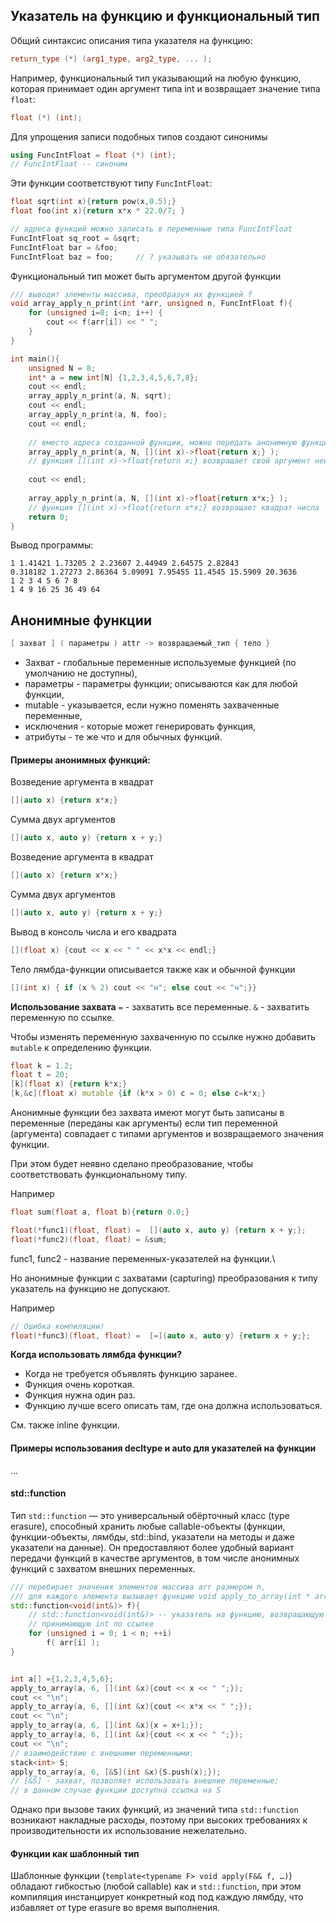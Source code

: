 ## Указатель на функцию и функциональный тип
Общий синтаксис описания типа указателя на функцию:
```cpp
return_type (*) (arg1_type, arg2_type, ... );
```
Например, функциональный тип указывающий на любую функцию, которая принимает один аргумент типа int и возвращает значение типа `float`:
```cpp
float (*) (int);
```

Для упрощения записи подобных типов создают синонимы
```cpp
using FuncIntFloat = float (*) (int);
// FuncIntFloat -- синоним
```

Эти функции соответствуют типу `FuncIntFloat`:
```cpp
float sqrt(int x){return pow(x,0.5);}
float foo(int x){return x*x * 22.0/7; }

// адреса функций можно записать в переменные типа FuncIntFloat
FuncIntFloat sq_root = &sqrt;
FuncIntFloat bar = &foo;
FuncIntFloat baz = foo;     // ? указывать не обязательно
```

Функциональный тип может быть аргументом другой функции
```cpp
/// выводит элементы массива, преобразуя их функцией f
void array_apply_n_print(int *arr, unsigned n, FuncIntFloat f){
    for (unsigned i=0; i<n; i++) {
        cout << f(arr[i]) << " ";
    }
}

int main(){
    unsigned N = 8;
    int* a = new int[N] {1,2,3,4,5,6,7,8};
    cout << endl;
    array_apply_n_print(a, N, sqrt);
    cout << endl;
    array_apply_n_print(a, N, foo);
    cout << endl;
    
    // вместо адреса созданной функции, можно передать анонимную функцию
    array_apply_n_print(a, N, [](int x)->float{return x;} );
    // функция [](int x)->float{return x;} возвращает свой аргумент неизменным
    
    cout << endl;
    
    array_apply_n_print(a, N, [](int x)->float{return x*x;} );
    // функция [](int x)->float{return x*x;} возвращает квадрат числа
    return 0;
}
```
Вывод программы:
```
1 1.41421 1.73205 2 2.23607 2.44949 2.64575 2.82843
0.318182 1.27273 2.86364 5.09091 7.95455 11.4545 15.5909 20.3636
1 2 3 4 5 6 7 8
1 4 9 16 25 36 49 64
```

## Анонимные функции
```cpp
[ захват ] ( параметры ) attr -> возвращаемый_тип { тело }
```
- Захват - глобальные переменные используемые функцией (по умолчанию не доступны),
- параметры - параметры функции; описываются как для любой функции, 
- mutable - указывается, если нужно поменять захваченные переменные, 
- исключения - которые может генерировать функция,
- атрибуты - те же что и для обычных функций.

#### Примеры анонимных функций:
Возведение аргумента в квадрат
```cpp
[](auto x) {return x*x;}
```
Сумма двух аргументов

```cpp
[](auto x, auto y) {return x + y;}
```
Возведение аргумента в квадрат
```cpp
[](auto x) {return x*x;}
```
Сумма двух аргументов
```cpp
[](auto x, auto y) {return x + y;}
```
Вывод в консоль числа и его квадрата
```cpp
[](float x) {cout << x << " " << x*x << endl;}
```

Тело лямбда-функции описывается также как и обычной функции
```cpp
[](int x) { if (x % 2) cout << "н"; else cout << "ч";}}
```


**Использование захвата**
`=` - захватить все переменные.
`&` - захватить переменную по ссылке.

Чтобы изменять переменную захваченную по ссылке нужно добавить
`mutable` к определению функции.
```cpp
float k = 1.2;
float t = 20;
[k](float x) {return k*x;}
[k,&c](float x) mutable {if (k*x > 0) c = 0; else c=k*x;}
```

Анонимные функции без захвата имеют могут быть записаны в переменные (переданы как аргументы) если тип переменной (аргумента) совпадает с типами аргументов и возвращаемого значения функции.

При этом будет неявно сделано преобразование, чтобы соответствовать функциональному типу. 

Например
```cpp
float sum(float a, float b){return 0.0;}

float(*func1)(float, float) =  [](auto x, auto y) {return x + y;};
float(*func2)(float, float) = &sum;
```
func1, func2 - название переменных-указателей на функции.\


Но анонимные функции с захватами (capturing) преобразования к типу указатель на функцию не допускают.

Например
```cpp
// Ошибка компиляции!
float(*func3)(float, float) =  [=](auto x, auto y) {return x + y;};
```

**Когда использовать лямбда функции?**
- Когда не требуется объявлять функцию заранее.
- Функция очень короткая.
- Функция нужна один раз.
- Функцию лучше всего описать там, где она должна использоваться.

См. также inline функции.


#### Примеры использования decltype и auto для указателей на функции
...

#### std::function
Тип `std::function` — это универсальный обёрточный класс (type erasure), способный хранить любые callable-объекты (функции, функции-объекты, лямбды, std::bind, указатели на методы и даже указатели на данные).
Он предоставляют более удобный вариант передачи функций в качестве аргументов, в том числе анонимных функций с захватом внешних переменных.


```cpp
/// перебирает значения элементов массива arr размером n,
/// для каждого элемента вызывает функцию void apply_to_array(int * arr, unsigned n, 
std::function<void(int&)> f){
    // std::function<void(int&)> -- указатель на функцию, возвращающую void,
    // принимающую int по ссылке
    for (unsigned i = 0; i < n; ++i)
        f( arr[i] );
}


int a[] ={1,2,3,4,5,6};
apply_to_array(a, 6, [](int &x){cout << x << " ";});
cout << "\n";
apply_to_array(a, 6, [](int &x){cout << x*x << " ";});
cout << "\n";
apply_to_array(a, 6, [](int &x){x = x+1;});
apply_to_array(a, 6, [](int &x){cout << x << " ";});
cout << "\n";
// взаимодействие с внешними переменными:
stack<int> S;
apply_to_array(a, 6, [&S](int &x){S.push(x);});
// [&S] - захват, позволяет использовать внешние переменные;
// в данном случае функции доступна ссылка на S
```

Однако при вызове таких функций, из значений типа `std::function` возникают накладные расходы, поэтому при высоких требованиях к производительности их использование нежелательно.

#### Функции как шаблонный тип
Шаблонные функции (`template<typename F> void apply(F&& f, …)`) обладают гибкостью (любой callable) как и `std::function`, при этом компиляция инстанцирует конкретный код под каждую лямбду, что избавляет от type erasure во время выполнения.
